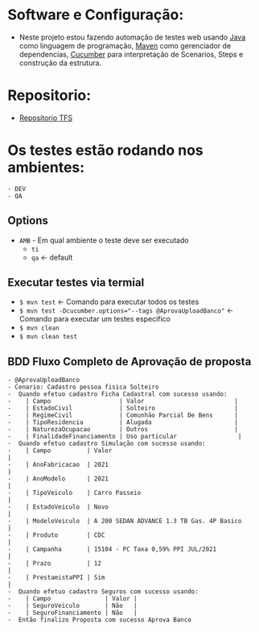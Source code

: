 # Software e Configuração:
- Neste projeto estou fazendo automação de testes web usando [Java](https://www.java.com/pt-BR/) como linguagem de programação, [Maven](https://mvnrepository.com/) como gerenciador de dependencias, [Cucumber](https://cucumber.io/) para interpretação de Scenarios, Steps e construção da estrutura.
	
# Repositorio:
- [Repositorio TFS](http://tfs.br800.corpintra.net:8080/tfs/BMB/BancoMercedesBenz/_git/BMB.BMBDigital.Tests)

# Os testes estão rodando nos ambientes:
	- DEV
	- QA

## Options
* `AMB` - Em qual ambiente o teste deve ser executado
  * `ti`
  * `qa` <- default

## Executar testes via termial
*	`$ mvn test` <- Comando para executar todos os testes
*	`$ mvn test -Dcucumber.options="--tags @AprovaUploadBanco"` <- Comando para executar um testes especifico
*	`$ mvn clean` 
* `$ mvn clean test`

## BDD Fluxo Completo de Aprovação de proposta
	- @AprovaUploadBanco
	- Cenario: Cadastro pessoa fisica Solteiro
	-  Quando efetuo cadastro Ficha Cadastral com sucesso usando:
	-    | Campo                   | Valor                         |
	-    | EstadoCivil             | Solteiro                      |
	-    | RegimeCivil             | Comunhão Parcial De Bens      |
	-    | TipoResidencia          | Alugada                       |
	-    | NaturezaOcupacao        | Outros                        |
	-    | FinalidadeFinanciamento | Uso particular		            |
	-  Quando efetuo cadastro Simulação com sucesso usando:
	-    | Campo          | Valor                                      			|
	-    | AnoFabricacao  | 2021                                       			|
	-    | AnoModelo      | 2021                                       			|
	-    | TipoVeiculo    | Carro Passeio			                              |
	-    | EstadoVeiculo  | Novo                                       			|
	-    | ModeloVeiculo  | A 200 SEDAN ADVANCE 1.3 TB Gas. 4P Basico 				|
	-    | Produto        | CDC                                        			|
	-    | Campanha       | 15104 - PC Taxa 0,59% PPI JUL/2021								|
	-    | Prazo          | 12                                         			|
	-    | PrestamistaPPI | Sim                                        			|
	-  Quando efetuo cadastro Seguros com sucesso usando:
	-    | Campo               | Valor |
	-    | SeguroVeiculo       | Não   |
	-    | SeguroFinanciamento | Não   |
	-  Então finalizo Proposta com sucesso Aprova Banco











